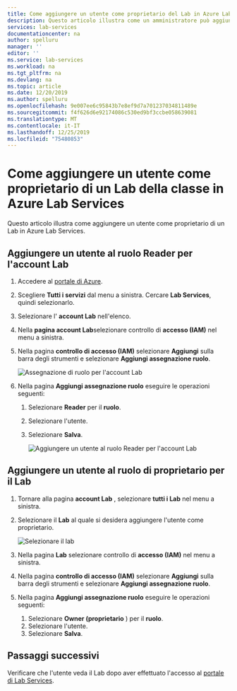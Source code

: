 ```yaml
---
title: Come aggiungere un utente come proprietario del Lab in Azure Lab Services
description: Questo articolo illustra come un amministratore può aggiungere un utente come proprietario di un Lab.
services: lab-services
documentationcenter: na
author: spelluru
manager: ''
editor: ''
ms.service: lab-services
ms.workload: na
ms.tgt_pltfrm: na
ms.devlang: na
ms.topic: article
ms.date: 12/20/2019
ms.author: spelluru
ms.openlocfilehash: 9e007ee6c95843b7e8ef9d7a701237034811489e
ms.sourcegitcommit: f4f626d6e92174086c530ed9bf3ccbe058639081
ms.translationtype: MT
ms.contentlocale: it-IT
ms.lasthandoff: 12/25/2019
ms.locfileid: "75480853"
---
```

# <a name="how-to-add-a-user-as-an-owner-of-a-classroom-lab-in-azure-lab-services"></a>Come aggiungere un utente come proprietario di un Lab della classe in Azure Lab Services
Questo articolo illustra come aggiungere un utente come proprietario di un Lab in Azure Lab Services.

## <a name="add-user-to-the-reader-role-for-the-lab-account"></a>Aggiungere un utente al ruolo Reader per l'account Lab
1. Accedere al [portale di Azure](https://portal.azure.com).
2. Scegliere **Tutti i servizi** dal menu a sinistra. Cercare **Lab Services**, quindi selezionarlo.
3. Selezionare l' **account Lab** nell'elenco. 
2. Nella **pagina account Lab**selezionare controllo di **accesso (IAM)** nel menu a sinistra. 
2. Nella pagina **controllo di accesso (IAM)** selezionare **Aggiungi** sulla barra degli strumenti e selezionare **Aggiungi assegnazione ruolo**.

    ![Assegnazione di ruolo per l'account Lab ](../media/how-to-add-user-lab-owner/lab-account-access-control-page.png)
3. Nella pagina **Aggiungi assegnazione ruolo** eseguire le operazioni seguenti: 
    1. Selezionare **Reader** per il **ruolo**. 
    2. Selezionare l'utente. 
    3. Selezionare **Salva**. 

        ![Aggiungere un utente al ruolo Reader per l'account Lab ](../media/how-to-add-user-lab-owner/reader-lab-account.png)

## <a name="add-user-to-the-owner-role-for-the-lab"></a>Aggiungere un utente al ruolo di proprietario per il Lab

1. Tornare alla pagina **account Lab** , selezionare **tutti i Lab** nel menu a sinistra.
2. Selezionare il **Lab** al quale si desidera aggiungere l'utente come proprietario. 
    
    ![Selezionare il lab ](../media/how-to-add-user-lab-owner/select-lab.png)    
3. Nella pagina **Lab** selezionare controllo di **accesso (IAM)** nel menu a sinistra.
4. Nella pagina **controllo di accesso (IAM)** selezionare **Aggiungi** sulla barra degli strumenti e selezionare **Aggiungi assegnazione ruolo**.
5. Nella pagina **Aggiungi assegnazione ruolo** eseguire le operazioni seguenti: 
    1. Selezionare **Owner (proprietario** ) per il **ruolo**. 
    2. Selezionare l'utente. 
    3. Selezionare **Salva**. 

## <a name="next-steps"></a>Passaggi successivi
Verificare che l'utente veda il Lab dopo aver effettuato l'accesso al [portale di Lab Services](https://labs.azure.com).